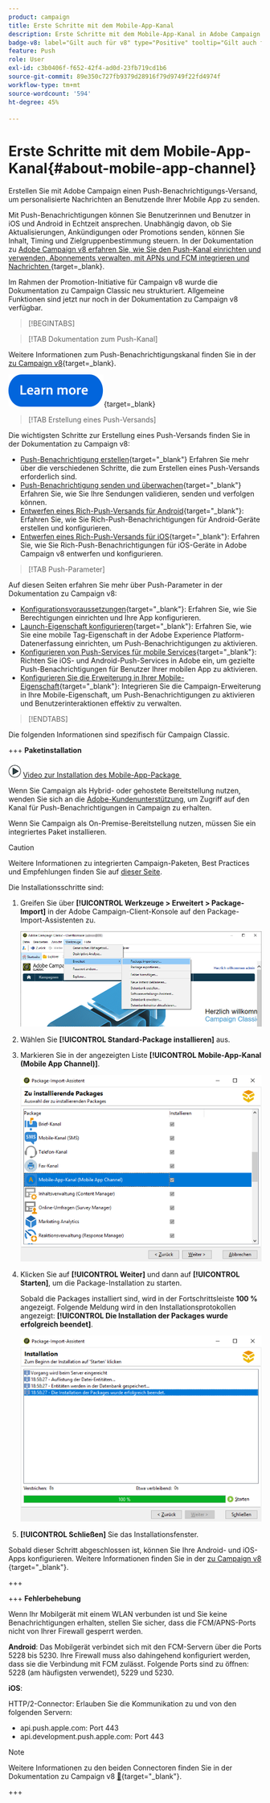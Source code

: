 ```yaml
---
product: campaign
title: Erste Schritte mit dem Mobile-App-Kanal
description: Erste Schritte mit dem Mobile-App-Kanal in Adobe Campaign
badge-v8: label="Gilt auch für v8" type="Positive" tooltip="Gilt auch für Campaign v8"
feature: Push
role: User
exl-id: c3b0406f-f652-42f4-ad0d-23fb719cd1b6
source-git-commit: 89e350c727fb9379d28916f79d9749f22fd4974f
workflow-type: tm+mt
source-wordcount: '594'
ht-degree: 45%

---
```


# Erste Schritte mit dem Mobile-App-Kanal{#about-mobile-app-channel}

Erstellen Sie mit Adobe Campaign einen Push-Benachrichtigungs-Versand, um personalisierte Nachrichten an Benutzende Ihrer Mobile App zu senden.

Mit Push-Benachrichtigungen können Sie Benutzerinnen und Benutzer in iOS und Android in Echtzeit ansprechen. Unabhängig davon, ob Sie Aktualisierungen, Ankündigungen oder Promotions senden, können Sie Inhalt, Timing und Zielgruppenbestimmung steuern. In der Dokumentation zu [Adobe Campaign v8 erfahren Sie, wie Sie den Push-Kanal einrichten und verwenden, Abonnements verwalten, mit APNs und FCM integrieren und Nachrichten &#x200B;](https://experienceleague.adobe.com/de/docs/campaign/campaign-v8/send/emails/email){target=_blank}.

Im Rahmen der Promotion-Initiative für Campaign v8 wurde die Dokumentation zu Campaign Classic neu strukturiert. Allgemeine Funktionen sind jetzt nur noch in der Dokumentation zu Campaign v8 verfügbar.

>[!BEGINTABS]

>[!TAB Dokumentation zum Push-Kanal]

Weitere Informationen zum Push-Benachrichtigungskanal finden Sie in der [&#x200B; zu Campaign v8](https://experienceleague.adobe.com/docs/campaign/campaign-v8/send/push/push.html){target=_blank}.

[![Bild](../../assets/do-not-localize/learn-more-button.svg)](https://experienceleague.adobe.com/docs/campaign/campaign-v8/send/push/push.html){target=_blank}


>[!TAB Erstellung eines Push-Versands]

Die wichtigsten Schritte zur Erstellung eines Push-Versands finden Sie in der Dokumentation zu Campaign v8:

* [Push-Benachrichtigung erstellen](https://experienceleague.adobe.com/docs/campaign/campaign-v8/send/push/push.html#push-create){target="_blank"} Erfahren Sie mehr über die verschiedenen Schritte, die zum Erstellen eines Push-Versands erforderlich sind.
* [Push-Benachrichtigung senden und überwachen](https://experienceleague.adobe.com/docs/campaign/campaign-v8/send/push/push.html#push-test){target="_blank"} Erfahren Sie, wie Sie Ihre Sendungen validieren, senden und verfolgen können.
* [Entwerfen eines Rich-Push-Versands für Android](https://experienceleague.adobe.com/docs/campaign/campaign-v8/send/push/rich-push/rich-push-android.html){target="_blank"}: Erfahren Sie, wie Sie Rich-Push-Benachrichtigungen für Android-Geräte erstellen und konfigurieren.
* [Entwerfen eines Rich-Push-Versands für iOS](https://experienceleague.adobe.com/docs/campaign/campaign-v8/send/push/rich-push/rich-push-ios.html){target="_blank"}: Erfahren Sie, wie Sie Rich-Push-Benachrichtigungen für iOS-Geräte in Adobe Campaign v8 entwerfen und konfigurieren.


>[!TAB Push-Parameter]

Auf diesen Seiten erfahren Sie mehr über Push-Parameter in der Dokumentation zu Campaign v8:

* [Konfigurationsvoraussetzungen](https://experienceleague.adobe.com/docs/campaign/campaign-v8/send/push/push-settings.html#before-starting){target="_blank"}: Erfahren Sie, wie Sie Berechtigungen einrichten und Ihre App konfigurieren.
* [Launch-Eigenschaft konfigurieren](https://experienceleague.adobe.com/docs/campaign/campaign-v8/send/push/push-settings.html#launch-property){target="_blank"}: Erfahren Sie, wie Sie eine mobile Tag-Eigenschaft in der Adobe Experience Platform-Datenerfassung einrichten, um Push-Benachrichtigungen zu aktivieren.
* [Konfigurieren von Push-Services für mobile Services](https://experienceleague.adobe.com/docs/campaign/campaign-v8/send/push/push-settings.html#push-service){target="_blank"}: Richten Sie iOS- und Android-Push-Services in Adobe ein, um gezielte Push-Benachrichtigungen für Benutzer Ihrer mobilen App zu aktivieren.
* [Konfigurieren Sie die Erweiterung in Ihrer Mobile-Eigenschaft](https://experienceleague.adobe.com/docs/campaign/campaign-v8/send/push/push-settings.html#configure-extension){target="_blank"}: Integrieren Sie die Campaign-Erweiterung in Ihre Mobile-Eigenschaft, um Push-Benachrichtigungen zu aktivieren und Benutzerinteraktionen effektiv zu verwalten.

>[!ENDTABS]


Die folgenden Informationen sind spezifisch für Campaign Classic.

+++ **Paketinstallation**

![](assets/do-not-localize/how-to-video.png) [Video zur Installation des Mobile-App-Package &#x200B;](https://experienceleague.adobe.com/docs/campaign-classic-learn/tutorials/sending-messages/push-channel/installing-the-mobile-app-channel.html?lang=de#sending-messages)

Wenn Sie Campaign als Hybrid- oder gehostete Bereitstellung nutzen, wenden Sie sich an die [Adobe-Kundenunterstützung](https://helpx.adobe.com/de/enterprise/admin-guide.html/enterprise/using/support-for-experience-cloud.ug.html), um Zugriff auf den Kanal für Push-Benachrichtigungen in Campaign zu erhalten.

Wenn Sie Campaign als On-Premise-Bereitstellung nutzen, müssen Sie ein integriertes Paket installieren.

>[!CAUTION]
>
>Weitere Informationen zu integrierten Campaign-Paketen, Best Practices und Empfehlungen finden Sie auf [dieser Seite](../../installation/using/installing-campaign-standard-packages.md).

Die Installationsschritte sind:

1. Greifen Sie über **[!UICONTROL Werkzeuge > Erweitert > Package-Import]** in der Adobe Campaign-Client-Konsole auf den Package-Import-Assistenten zu.

   ![](assets/package_ios.png)

1. Wählen Sie **[!UICONTROL Standard-Package installieren]** aus.

1. Markieren Sie in der angezeigten Liste **[!UICONTROL Mobile-App-Kanal (Mobile App Channel)]**.

   ![](assets/package_ios_2.png)

1. Klicken Sie auf **[!UICONTROL Weiter]** und dann auf **[!UICONTROL Starten]**, um die Package-Installation zu starten.

   Sobald die Packages installiert sind, wird in der Fortschrittsleiste **100 %** angezeigt. Folgende Meldung wird in den Installationsprotokollen angezeigt: **[!UICONTROL Die Installation der Packages wurde erfolgreich beendet]**.

   ![](assets/package_ios_3.png)

1. **[!UICONTROL Schließen]** Sie das Installationsfenster.

Sobald dieser Schritt abgeschlossen ist, können Sie Ihre Android- und iOS-Apps konfigurieren. Weitere Informationen finden Sie in der [&#x200B; zu Campaign v8 &#x200B;](https://experienceleague.adobe.com/docs/campaign/campaign-v8/send/push/push.html){target="_blank"}.

+++

+++ **Fehlerbehebung**

Wenn Ihr Mobilgerät mit einem WLAN verbunden ist und Sie keine Benachrichtigungen erhalten, stellen Sie sicher, dass die FCM/APNS-Ports nicht von Ihrer Firewall gesperrt werden.

**Android**: Das Mobilgerät verbindet sich mit den FCM-Servern über die Ports 5228 bis 5230. Ihre Firewall muss also dahingehend konfiguriert werden, dass sie die Verbindung mit FCM zulässt. Folgende Ports sind zu öffnen: 5228 (am häufigsten verwendet), 5229 und 5230.

**iOS**:

HTTP/2-Connector: Erlauben Sie die Kommunikation zu und von den folgenden Servern:

* api.push.apple.com: Port 443
* api.development.push.apple.com: Port 443

>[!NOTE]
>
>Weitere Informationen zu den beiden Connectoren finden Sie in der Dokumentation zu Campaign v8 [&#128279;](https://experienceleague.adobe.com/docs/campaign/campaign-v8/send/push/push-settings.html){target="_blank"}.

+++
